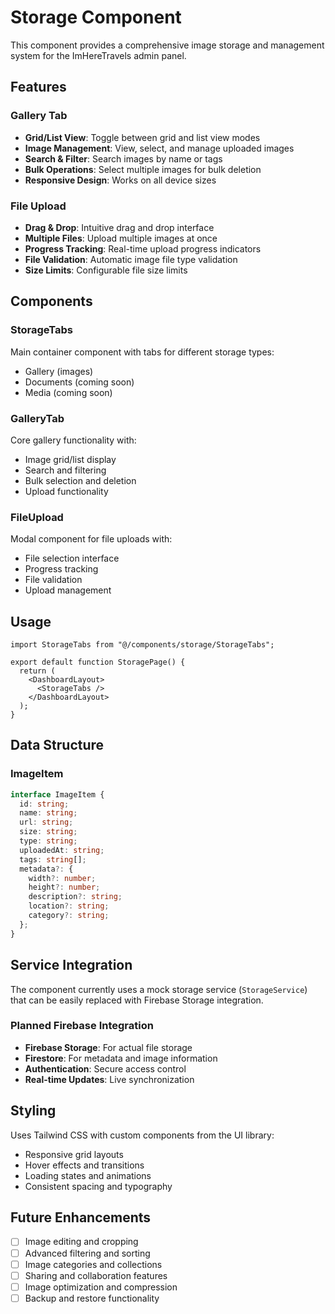 # Storage Component

This component provides a comprehensive image storage and management system for the ImHereTravels admin panel.

## Features

### Gallery Tab

- **Grid/List View**: Toggle between grid and list view modes
- **Image Management**: View, select, and manage uploaded images
- **Search & Filter**: Search images by name or tags
- **Bulk Operations**: Select multiple images for bulk deletion
- **Responsive Design**: Works on all device sizes

### File Upload

- **Drag & Drop**: Intuitive drag and drop interface
- **Multiple Files**: Upload multiple images at once
- **Progress Tracking**: Real-time upload progress indicators
- **File Validation**: Automatic image file type validation
- **Size Limits**: Configurable file size limits

## Components

### StorageTabs

Main container component with tabs for different storage types:

- Gallery (images)
- Documents (coming soon)
- Media (coming soon)

### GalleryTab

Core gallery functionality with:

- Image grid/list display
- Search and filtering
- Bulk selection and deletion
- Upload functionality

### FileUpload

Modal component for file uploads with:

- File selection interface
- Progress tracking
- File validation
- Upload management

## Usage

```tsx
import StorageTabs from "@/components/storage/StorageTabs";

export default function StoragePage() {
  return (
    <DashboardLayout>
      <StorageTabs />
    </DashboardLayout>
  );
}
```

## Data Structure

### ImageItem

```typescript
interface ImageItem {
  id: string;
  name: string;
  url: string;
  size: string;
  type: string;
  uploadedAt: string;
  tags: string[];
  metadata?: {
    width?: number;
    height?: number;
    description?: string;
    location?: string;
    category?: string;
  };
}
```

## Service Integration

The component currently uses a mock storage service (`StorageService`) that can be easily replaced with Firebase Storage integration.

### Planned Firebase Integration

- **Firebase Storage**: For actual file storage
- **Firestore**: For metadata and image information
- **Authentication**: Secure access control
- **Real-time Updates**: Live synchronization

## Styling

Uses Tailwind CSS with custom components from the UI library:

- Responsive grid layouts
- Hover effects and transitions
- Loading states and animations
- Consistent spacing and typography

## Future Enhancements

- [ ] Image editing and cropping
- [ ] Advanced filtering and sorting
- [ ] Image categories and collections
- [ ] Sharing and collaboration features
- [ ] Image optimization and compression
- [ ] Backup and restore functionality
